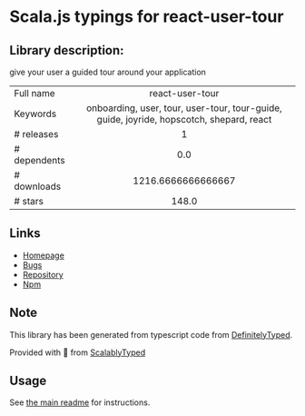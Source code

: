 
# Scala.js typings for react-user-tour


## Library description:
give your user a guided tour around your application

|                    |                 |
| ------------------ | :-------------: |
| Full name          | react-user-tour |
| Keywords           | onboarding, user, tour, user-tour, tour-guide, guide, joyride, hopscotch, shepard, react |
| # releases         | 1 |
| # dependents       | 0.0 |
| # downloads        | 1216.6666666666667 |
| # stars            | 148.0 |

## Links
- [Homepage](https://github.com/socialtables/react-user-tour)
- [Bugs](https://github.com/socialtables/react-user-tour/issues)
- [Repository](https://github.com/socialtables/react-user-tour)
- [Npm](https://www.npmjs.com/package/react-user-tour)
    


## Note
This library has been generated from typescript code from [DefinitelyTyped](https://definitelytyped.org).

Provided with :purple_heart: from [ScalablyTyped](https://github.com/oyvindberg/ScalablyTyped)

## Usage
See [the main readme](../../readme.md) for instructions.


